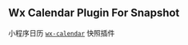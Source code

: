 ## Wx Calendar Plugin For Snapshot
<!-- ![NPM Version](https://img.shields.io/npm/v/@lspriv/wc-plugin-snapshot)
![Static Badge](https://img.shields.io/badge/coverage-later-a9a9a9)
![GitHub License](https://img.shields.io/github/license/lspriv/wc-plugin-snapshot) -->

小程序日历 [`wx-calendar`](https://github.com/lspriv/wx-calendar) 快照插件
